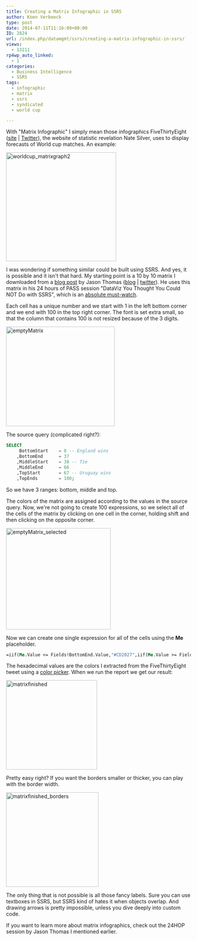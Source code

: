 ```yaml
---
title: Creating a Matrix Infographic in SSRS
author: Koen Verbeeck
type: post
date: 2014-07-11T11:16:09+00:00
ID: 2824
url: /index.php/datamgmt/ssrs/creating-a-matrix-infographic-in-ssrs/
views:
  - 13211
rp4wp_auto_linked:
  - 1
categories:
  - Business Intelligence
  - SSRS
tags:
  - infographic
  - matrix
  - ssrs
  - syndicated
  - world cup

---
```

With "Matrix Infographic" I simply mean those infographics FiveThirtyEight ([site][1] | [Twitter][2]), the website of statistic revelation Nate Silver, uses to display forecasts of World cup matches. An example:

[<img class="alignnone size-medium wp-image-2830" src="https://lessthandot.z19.web.core.windows.net/wp-content/uploads/2014/07/worldcup_matrixgraph2-300x296.png" alt="worldcup_matrixgraph2" width="300" height="296" srcset="https://lessthandot.z19.web.core.windows.net/wp-content/uploads/2014/07/worldcup_matrixgraph2-300x296.png 300w, https://lessthandot.z19.web.core.windows.net/wp-content/uploads/2014/07/worldcup_matrixgraph2.png 576w" sizes="(max-width: 300px) 100vw, 300px" />][3]

I was wondering if something similar could be built using SSRS. And yes, it is possible and it isn't that hard. My starting point is a 10 by 10 matrix I downloaded from a [blog post][4] by Jason Thomas ([blog][5] | [twitter][6]). He uses this matrix in his 24 hours of PASS session "DataViz You Thought You Could NOT Do with SSRS", which is an [absolute must-watch][7].

Each cell has a unique number and we start with 1 in the left bottom corner and we end with 100 in the top right corner. The font is set extra small, so that the column that contains 100 is not resized because of the 3 digits.

[<img class="alignnone size-full wp-image-2831" src="https://lessthandot.z19.web.core.windows.net/wp-content/uploads/2014/07/emptyMatrix.png" alt="emptyMatrix" width="296" height="271" />][8]

The source query (complicated right?):

```sql
SELECT
	 BottomStart	= 0 -- England wins
	,BottomEnd		= 37
	,MiddleStart	= 38 -- Tie
	,MiddleEnd		= 66
	,TopStart		= 67 -- Uruguay wins
	,TopEnds		= 100;
```
So we have 3 ranges: bottom, middle and top.

The colors of the matrix are assigned according to the values in the source query. Now, we're not going to create 100 expressions, so we select all of the cells of the matrix by clicking on one cell in the corner, holding shift and then clicking on the opposite corner.

[<img class="alignnone size-full wp-image-2826" src="https://lessthandot.z19.web.core.windows.net/wp-content/uploads/2014/07/emptyMatrix_selected.png" alt="emptyMatrix_selected" width="285" height="276" />][9]

Now we can create one single expression for all of the cells using the **Me** placeholder.

```vb
=iif(Me.Value <= Fields!BottomEnd.Value,"#CD2027",iif(Me.Value >= Fields!MiddleStart.Value And Me.Value <= Fields!MiddleEnd.Value,"#DEDEDF","#9FC9EB"))
```

The hexadecimal values are the colors I extracted from the FiveThirtyEight tweet using a [color picker][10]. When we run the report we get our result:

[<img class="alignnone size-full wp-image-2827" src="https://lessthandot.z19.web.core.windows.net/wp-content/uploads/2014/07/matrixfinished.png" alt="matrixfinished" width="248" height="243" />][11]

Pretty easy right? If you want the borders smaller or thicker, you can play with the border width.

[<img class="alignnone size-full wp-image-2828" src="https://lessthandot.z19.web.core.windows.net/wp-content/uploads/2014/07/matrixfinished_borders.png" alt="matrixfinished_borders" width="252" height="257" />][12]

The only thing that is not possible is all those fancy labels. Sure you can use textboxes in SSRS, but SSRS kind of hates it when objects overlap. And drawing arrows is pretty impossible, unless you dive deeply into custom code.

If you want to learn more about matrix infographics, check out the 24HOP session by Jason Thomas I mentioned earlier.

 [1]: http://fivethirtyeight.com/
 [2]: https://twitter.com/FiveThirtyEight
 [3]: https://lessthandot.z19.web.core.windows.net/wp-content/uploads/2014/07/worldcup_matrixgraph2.png
 [4]: http://www.sqljason.com/2014/02/download-link-for-my-24-hop-session.html
 [5]: http://www.sqljason.com/
 [6]: https://twitter.com/SQLJason
 [7]: http://www.sqlpass.org/bac/2014/Sessions/SneakPeeks/Details.aspx?sid=5907
 [8]: https://lessthandot.z19.web.core.windows.net/wp-content/uploads/2014/07/emptyMatrix.png
 [9]: https://lessthandot.z19.web.core.windows.net/wp-content/uploads/2014/07/emptyMatrix_selected.png
 [10]: http://stephanieevergreen.com/choosing-a-color-picking-tool/
 [11]: https://lessthandot.z19.web.core.windows.net/wp-content/uploads/2014/07/matrixfinished.png
 [12]: https://lessthandot.z19.web.core.windows.net/wp-content/uploads/2014/07/matrixfinished_borders.png